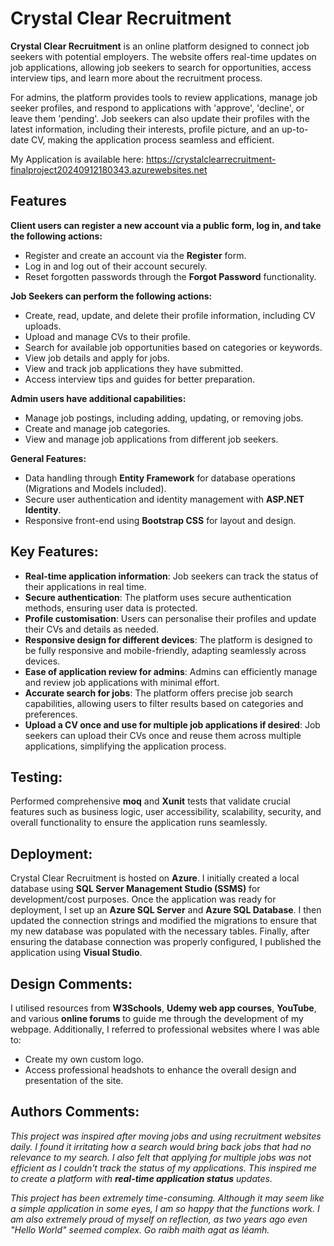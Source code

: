 # Crystal Clear Recruitment

**Crystal Clear Recruitment** is an online platform designed to connect job seekers with potential employers. The website offers real-time updates on job applications, allowing job seekers to search for opportunities, access interview tips, and learn more about the recruitment process.

For admins, the platform provides tools to review applications, manage job seeker profiles, and respond to applications with 'approve', 'decline', or leave them 'pending'. Job seekers can also update their profiles with the latest information, including their interests, profile picture, and an up-to-date CV, making the application process seamless and efficient.

My Application is available here: https://crystalclearrecruitment-finalproject20240912180343.azurewebsites.net

## Features

**Client users can register a new account via a public form, log in, and take the following actions:**

- Register and create an account via the **Register** form.
- Log in and log out of their account securely.
- Reset forgotten passwords through the **Forgot Password** functionality.

**Job Seekers can perform the following actions:**

- Create, read, update, and delete their profile information, including CV uploads.
- Upload and manage CVs to their profile.
- Search for available job opportunities based on categories or keywords.
- View job details and apply for jobs.
- View and track job applications they have submitted.
- Access interview tips and guides for better preparation.

**Admin users have additional capabilities:**

- Manage job postings, including adding, updating, or removing jobs.
- Create and manage job categories.
- View and manage job applications from different job seekers.

**General Features:**

- Data handling through **Entity Framework** for database operations (Migrations and Models included).
- Secure user authentication and identity management with **ASP.NET Identity**.
- Responsive front-end using **Bootstrap CSS** for layout and design.

## Key Features:

- **Real-time application information**: Job seekers can track the status of their applications in real time.
- **Secure authentication**: The platform uses secure authentication methods, ensuring user data is protected.
- **Profile customisation**: Users can personalise their profiles and update their CVs and details as needed.
- **Responsive design for different devices**: The platform is designed to be fully responsive and mobile-friendly, adapting seamlessly across devices.
- **Ease of application review for admins**: Admins can efficiently manage and review job applications with minimal effort.
- **Accurate search for jobs**: The platform offers precise job search capabilities, allowing users to filter results based on categories and preferences.
- **Upload a CV once and use for multiple job applications if desired**: Job seekers can upload their CVs once and reuse them across multiple applications, simplifying the application process.

## Testing:

Performed comprehensive **moq** and **Xunit** tests that validate crucial features such as business logic, user accessibility, scalability, security, and overall functionality to ensure the application runs seamlessly.

## Deployment:

Crystal Clear Recruitment is hosted on **Azure**. I initially created a local database using **SQL Server Management Studio (SSMS)** for development/cost purposes. Once the application was ready for deployment, I set up an **Azure SQL Server** and **Azure SQL Database**. I then updated the connection strings and modified the migrations to ensure that my new database was populated with the necessary tables. Finally, after ensuring the database connection was properly configured, I published the application using **Visual Studio**.

## Design Comments:

I utilised resources from **W3Schools**, **Udemy web app courses**, **YouTube**, and various **online forums** to guide me through the development of my webpage. Additionally, I referred to professional websites where I was able to:

- Create my own custom logo.
- Access professional headshots to enhance the overall design and presentation of the site.

## Authors Comments:
*This project was inspired after moving jobs and using recruitment websites daily. I found it irritating how a search would bring back jobs that had no relevance to my search. I also felt that applying for multiple jobs was not efficient as I couldn't track the status of my applications. This inspired me to create a platform with **real-time application status** updates.*

*This project has been extremely time-consuming. Although it may seem like a simple application in some eyes, I am so happy that the functions work. I am also extremely proud of myself on reflection, as two years ago even "Hello World" seemed complex. Go raibh maith agat as léamh.*


